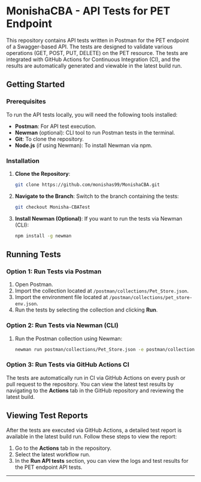 # MonishaCBA - API Tests for PET Endpoint

This repository contains API tests written in Postman for the PET endpoint of a Swagger-based API. The tests are designed to validate various operations (GET, POST, PUT, DELETE) on the PET resource. The tests are integrated with GitHub Actions for Continuous Integration (CI), and the results are automatically generated and viewable in the latest build run.

## Getting Started

### Prerequisites

To run the API tests locally, you will need the following tools installed:

- **Postman**: For API test execution.
- **Newman** (optional): CLI tool to run Postman tests in the terminal.
- **Git**: To clone the repository.
- **Node.js** (if using Newman): To install Newman via npm.

### Installation

1. **Clone the Repository**:
   ```bash
   git clone https://github.com/monishas99/MonishaCBA.git
   ```
2. **Navigate to the Branch**:
   Switch to the branch containing the tests:
   ```bash
   git checkout Monisha-CBATest
   ```

3. **Install Newman (Optional)**:
   If you want to run the tests via Newman (CLI):
   ```bash
   npm install -g newman
   ```

## Running Tests

### Option 1: Run Tests via Postman

1. Open Postman.
2. Import the collection located at `/postman/collections/Pet_Store.json`.
3. Import the environment file located at `/postman/collections/pet_store-env.json`.
4. Run the tests by selecting the collection and clicking **Run**.

### Option 2: Run Tests via Newman (CLI)

1. Run the Postman collection using Newman:
   ```bash
   newman run postman/collections/Pet_Store.json -e postman/collections/pet_store-env.json
   ```

### Option 3: Run Tests via GitHub Actions CI

The tests are automatically run in CI via GitHub Actions on every push or pull request to the repository. You can view the latest test results by navigating to the **Actions** tab in the GitHub repository and reviewing the latest build.

## Viewing Test Reports

After the tests are executed via GitHub Actions, a detailed test report is available in the latest build run. Follow these steps to view the report:

1. Go to the **Actions** tab in the repository.
2. Select the latest workflow run.
3. In the **Run API tests** section, you can view the logs and test results for the PET endpoint API tests.

---

